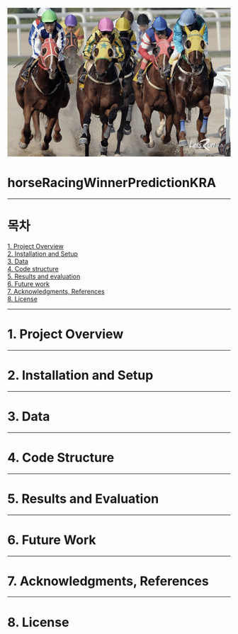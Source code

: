 <a class='anchor' id='top'></a>
<p align = "center"><img src = "https://github.com/Uberhunde88/horseRacingWinnerPredictionKRA/blob/main/src/horseRacingPressPhoto.png" width = "1200"></p>

# horseRacingWinnerPredictionKRA

---

# 목차
[1. Project Overview](https://github.com/Uberhunde88/horseRacingWinnerPredictionKRA#1-Project-Overview)  
[2. Installation and Setup](https://github.com/Uberhunde88/horseRacingWinnerPredictionKRA#2-Installation-and-Setup)  
[3. Data](https://github.com/Uberhunde88/horseRacingWinnerPredictionKRA#3-Data)  
[4. Code structure](https://github.com/Uberhunde88/horseRacingWinnerPredictionKRA#4-Code-Structure)  
[5. Results and evaluation](https://github.com/Uberhunde88/horseRacingWinnerPredictionKRA#5-Results-and-Evaluation)  
[6. Future work](https://github.com/Uberhunde88/horseRacingWinnerPredictionKRA#6-Future-Work)  
[7. Acknowledgments, References](https://github.com/Uberhunde88/horseRacingWinnerPredictionKRA#7-Acknowledgments-References)  
[8. License](https://github.com/Uberhunde88/horseRacingWinnerPredictionKRA#8-License)  

---
# 1. Project Overview

---
# 2. Installation and Setup

---
# 3. Data

---
# 4. Code Structure

---
# 5. Results and Evaluation

---
# 6. Future Work

---
# 7. Acknowledgments, References

---
# 8. License

